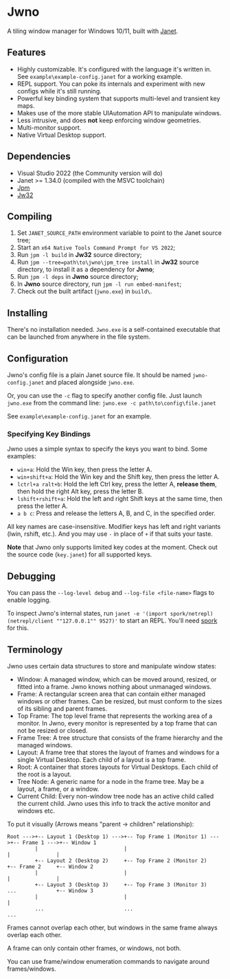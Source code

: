 # Jwno #

A tiling window manager for Windows 10/11, built with [Janet](https://janet-lang.org/).

## Features ##
 
* Highly customizable. It's configured with the language it's written in. See `example\example-config.janet` for a working example.
* REPL support. You can poke its internals and experiment with new configs while it's still running.
* Powerful key binding system that supports multi-level and transient key maps.
* Makes use of the more stable UIAutomation API to manipulate windows.
* Less intrusive, and does **not** keep enforcing window geometries.
* Multi-monitor support.
* Native Virtual Desktop support.

## Dependencies ##

* Visual Studio 2022 (the Community version will do)
* Janet >= 1.34.0 (compiled with the MSVC toolchain)
* [Jpm](https://janet-lang.org/docs/jpm.html)
* [Jw32](#)

## Compiling ##

1. Set `JANET_SOURCE_PATH` environment variable to point to the Janet source tree;
2. Start an `x64 Native Tools Command Prompt for VS 2022`;
3. Run `jpm -l build` in **Jw32** source directory;
4. Run `jpm --tree=path\to\jwno\jpm_tree install` in **Jw32** source directory, to install it as a dependency for **Jwno**;
5. Run `jpm -l deps` in **Jwno** source directory;
6. In **Jwno** source directory, run `jpm -l run embed-manifest`;
7. Check out the built artifact (`jwno.exe`) in `build\`.

## Installing ##

There's no installation needed. `Jwno.exe` is a self-contained executable that can be launched from anywhere in the file system.

## Configuration ##

Jwno's config file is a plain Janet source file. It should be named `jwno-config.janet` and placed alongside `jwno.exe`.

Or, you can use the `-c` flag to specify another config file. Just launch `jwno.exe` from the command line: `jwno.exe -c path\to\config\file.janet`

See `example\example-config.janet` for an example.

### Specifying Key Bindings ###

Jwno uses a simple syntax to specify the keys you want to bind. Some examples:

* `win+a`: Hold the Win key, then press the letter A.
* `win+shift+a`: Hold the Win key and the Shift key, then press the letter A.
* `lctrl+a ralt+b`: Hold the left Ctrl key, press the letter A, **release them**, then hold the right Alt key, press the letter B.
* `lshift+rshift+a`: Hold the left and right Shift keys at the same time, then press the letter A.
* `a b c`: Press and release the letters A, B, and C, in the specified order.

All key names are case-insensitive. Modifier keys has left and right variants (lwin, rshift, etc.). And you may use `-` in place of `+` if that suits your taste.

**Note** that Jwno only supports limited key codes at the moment. Check out the source code (`key.janet`) for all supported keys.

## Debugging ##

You can pass the `--log-level debug` and `--log-file <file-name>` flags to enable logging.

To inspect Jwno's internal states, run `janet -e '(import spork/netrepl) (netrepl/client ""127.0.0.1"" 9527)'` to start an REPL. You'll need [spork](https://github.com/janet-lang/spork) for this.

## Terminology ##

Jwno uses certain data structures to store and manipulate window states:

* Window: A managed  window, which can be moved around, resized, or fitted into a frame. Jwno knows nothing about unmanaged windows.
* Frame: A rectangular screen area that can contain either managed windows or other frames. Can be resized, but must conform to the sizes of its sibling and parent frames.
* Top Frame: The top level frame that represents the working area of a monitor. In Jwno, every monitor is represented by a top frame that can not be resized or closed.
* Frame Tree: A tree structure that consists of the frame hierarchy and the managed windows.
* Layout: A frame tree that stores the layout of frames and windows for a single Virtual Desktop. Each child of a layout is a top frame.
* Root: A container that stores layouts for Virtual Desktops. Each child of the root is a layout.
* Tree Node: A generic name for a node in the frame tree. May be a layout, a frame, or a window.
* Current Child: Every non-window tree node has an active child called the current child. Jwno uses this info to track the active monitor and windows etc.

To put it visually (Arrows means "parent -> children" relationship):

```
Root --->+-- Layout 1 (Desktop 1) --->+-- Top Frame 1 (Monitor 1) --->+-- Frame 1 --->+-- Window 1
         |                            |                               |               |
         +-- Layout 2 (Desktop 2)     +-- Top Frame 2 (Monitor 2)     +-- Frame 2     +-- Window 2
         |                            |                               |               |
         +-- Layout 3 (Desktop 3)     +-- Top Frame 3 (Monitor 3)     ...             +-- Window 3
         |                            |                                               |
         ...                          ...                                             ...

```

Frames cannot overlap each other, but windows in the same frame always overlap each other.

A frame can only contain other frames, or windows, not both.

You can use frame/window enumeration commands to navigate around frames/windows.
